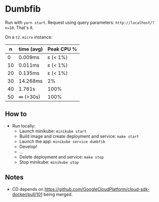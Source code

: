 # Dumbfib

Run with `yarn start`.
Request using query parameters: `http://localhost/?n=10`.
That's it.

On a `t2.micro` instance:

| n   | time (avg) | Peak CPU % |
| --- | ---------- | ---------- |
| 0   | 0.009ms    | ε (< 1%)   |
| 10  | 0.011ms    | ε (< 1%)   |
| 20  | 0.135ms    | ε (< 1%)   |
| 30  | 14.268ms   | 2%         |
| 40  | 1.761s     | 100%       |
| 50  | ∞ (>30s)   | 100%       |

## How to

- Run locally:
  - Launch minikube: `minikube start`
  - Build image and create deployment and service: `make start`
  - Launch the app: `minikube service dumbfib`
  - Develop!
  - ...
  - Delete deployment and service: `make stop`
  - Stop minikube: `minikube stop`

## Notes

- CD depends on https://github.com/GoogleCloudPlatform/cloud-sdk-docker/pull/101 being merged.

